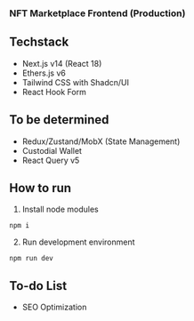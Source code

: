 ### NFT Marketplace Frontend (Production)

## Techstack

- Next.js v14 (React 18)
- Ethers.js v6
- Tailwind CSS with Shadcn/UI
- React Hook Form

## To be determined

- Redux/Zustand/MobX (State Management)
- Custodial Wallet
- React Query v5

## How to run

1. Install node modules

```
npm i
```

2. Run development environment

```
npm run dev
```

## To-do List

- SEO Optimization
